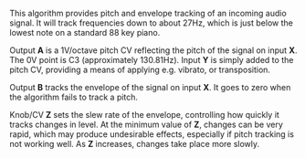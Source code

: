 
This algorithm provides pitch and envelope tracking of an incoming audio signal. It will track frequencies down to about
27Hz, which is just below the lowest note on a standard 88 key piano.

Output **A** is a 1V/octave pitch CV reflecting the pitch of the signal on input **X**. The 0V point is C3 (approximately
130.81Hz). Input **Y** is simply added to the pitch CV, providing a means of applying e.g. vibrato, or transposition.

Output **B** tracks the envelope of the signal on input **X**. It goes to zero when the algorithm fails to track a pitch.

Knob/CV **Z** sets the slew rate of the envelope, controlling how quickly it tracks changes in level. At the minimum value
of **Z**, changes can be very rapid, which may produce undesirable effects, especially if pitch tracking is not working
well. As **Z** increases, changes take place more slowly.
